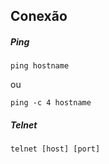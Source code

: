 
## Conexão

##### Ping
```
ping hostname
```
ou 
```
ping -c 4 hostname
```


##### Telnet
```
telnet [host] [port]
```

